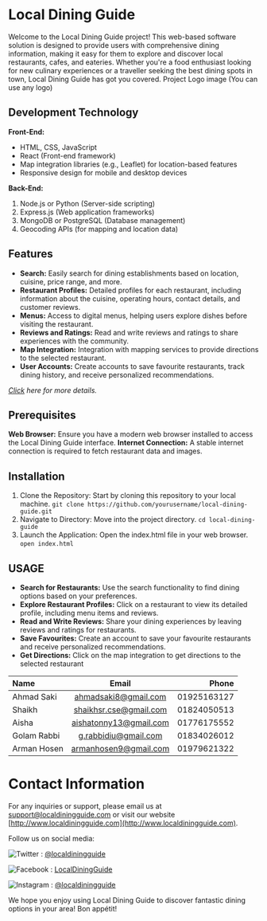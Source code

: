 # Local Dining Guide

Welcome to the Local Dining Guide project! This web-based software solution is designed to
provide users with comprehensive dining information, making it easy for them to explore
and discover local restaurants, cafes, and eateries. Whether you're a food enthusiast looking
for new culinary experiences or a traveller seeking the best dining spots in town, Local
Dining Guide has got you covered.
Project Logo image (You can use any logo)
## Development Technology

**Front-End:**

* HTML, CSS, JavaScript
* React (Front-end framework)
* Map integration libraries (e.g., Leaflet) for location-based features
* Responsive design for mobile and desktop devices

**Back-End:**

1. Node.js or Python (Server-side scripting)
2. Express.js (Web application frameworks)
3. MongoDB or PostgreSQL (Database management)
4. Geocoding APIs (for mapping and location data)

## Features

* **Search:** Easily search for dining establishments based on location, cuisine, price range, and more.
* **Restaurant Profiles:** Detailed profiles for each restaurant, including information about the cuisine, operating hours, contact details, and customer reviews.
* **Menus:** Access to digital menus, helping users explore dishes before visiting the restaurant.
* **Reviews and Ratings:** Read and write reviews and ratings to share experiences with the community.
* **Map Integration:** Integration with mapping services to provide directions to the selected restaurant.
* **User Accounts:** Create accounts to save favourite restaurants, track dining history, and receive personalized recommendations.

*[Click](https://bjitacademy.com/) here for more details.*


## Prerequisites

**Web Browser:** Ensure you have a modern web browser installed to access the Local Dining
Guide interface.
**Internet Connection:** A stable internet connection is required to fetch restaurant data and
images.

## Installation

1. Clone the Repository: Start by cloning this repository to your local machine.
      ```git clone https://github.com/yourusername/local-dining-guide.git```
2. Navigate to Directory: Move into the project directory.
       ```cd local-dining-guide```
3. Launch the Application: Open the index.html file in your web browser.
       ```open index.html```

## USAGE

* **Search for Restaurants:** Use the search functionality to find dining options
based on your preferences.
* **Explore Restaurant Profiles:** Click on a restaurant to view its detailed profile,
including menu items and reviews.
* **Read and Write Reviews:** Share your dining experiences by leaving reviews
and ratings for restaurants.
* **Save Favourites:** Create an account to save your favourite restaurants and
receive personalized recommendations.
* **Get Directions:** Click on the map integration to get directions to the selected
restaurant

| Name | Email | Phone |
| :---         |     :---:      |          ---: |
| Ahmad Saki   | ahmadsaki8@gmail.com     | 01925163127  |
| Shaikh     | shaikhsr.cse@gmail.com      | 01824050513    |
| Aisha      | aishatonny13@gmail.com      | 01776175552    |
| Golam Rabbi   | g.rabbidiu@gmail.com    | 01834026012  |
| Arman Hosen   | armanhosen9@gmail.com     | 01979621322   |

# Contact Information

For any inquiries or support, please email us at [support@localdiningguide.com](mailto:support@localdiningguide.com) or visit our website [http://www.localdiningguide.com](http://www.localdiningguide.com).

Follow us on social media:

![Twitter](https://img.icons8.com/ios/15/000000/twitter.png) : [@localdiningguide](https://twitter.com/localdiningguide)

![Facebook](https://img.icons8.com/ios/15/000000/facebook-new.png) : [LocalDiningGuide](https://www.facebook.com/LocalDiningGuide)

![Instagram](https://img.icons8.com/ios/15/000000/instagram.png) : [@localdiningguide](https://www.instagram.com/localdiningguide)

We hope you enjoy using Local Dining Guide to discover fantastic dining options in your area! Bon appétit!

